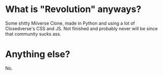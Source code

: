 # What is "Revolution" anyways?
Some shitty Miiverse Clone, made in Python and using a lot of Closedverse's CSS and JS. Not finished and probably never will be since that community sucks ass.

# Anything else?
No.
